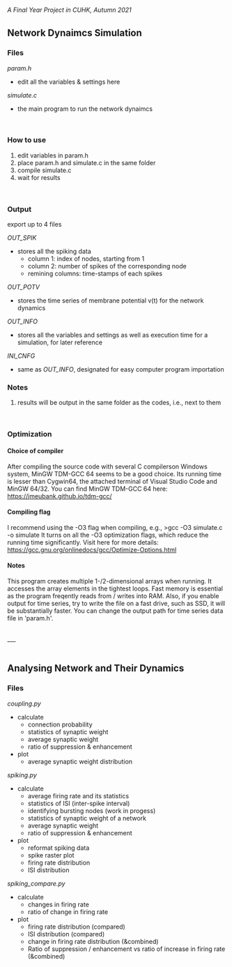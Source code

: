 ###### A Final Year Project in CUHK, Autumn 2021

## **Network Dynaimcs Simulation**

### **Files**

_param.h_
- edit all the variables & settings here

_simulate.c_
- the main program to run the network dynaimcs

</br>

### **How to use**
1. edit variables in param.h
2. place param.h and simulate.c in the same folder
3. compile simulate.c
4. wait for results

</br>

### **Output**
export up to 4 files

_OUT_SPIK_
- stores all the spiking data
  - column 1: index of nodes, starting from 1
  - column 2: number of spikes of the corresponding node
  - remining columns: time-stamps of each spikes

_OUT_POTV_
- stores the time series of membrane potential v(t) for the network dynamics

_OUT_INFO_
- stores all the variables and settings as well as execution time for a simulation, for later reference

_INI_CNFG_
- same as _OUT_INFO_, designated for easy computer program importation

### **Notes**
1. results will be output in the same folder as the codes, i.e., next to them

</br>

### **Optimization**

#### Choice of compiler
After compiling the source code with several C compilerson Windows system, MinGW TDM-GCC 64 seems to be a good choice. Its running time is lesser than Cygwin64, the attached terminal of Visual Studio Code and MinGW 64/32.
You can find MinGW TDM-GCC 64 here: https://jmeubank.github.io/tdm-gcc/

#### Compiling flag
I recommend using the -O3 flag when compiling, e.g., >gcc -O3 simulate.c -o simulate
It turns on all the -O3 optimization flags, which reduce the running time significantly.
Visit here for more details: https://gcc.gnu.org/onlinedocs/gcc/Optimize-Options.html

#### Notes
This program creates multiple 1-/2-dimensional arrays when running. It accesses the array elements in the tightest loops. Fast memory is essential as the program freqently reads from / writes into RAM.
Also, if you enable output for time series, try to write the file on a fast drive, such as SSD, it will be substantially faster. You can change the output path for time series data file in 'param.h'.

</br>
___
</br>
</br>

## **Analysing Network and Their Dynamics**

### **Files**

_coupling.py_
- calculate
  - connection probability
  - statistics of synaptic weight
  - average synaptic weight
  - ratio of suppression & enhancement
- plot
  - average synaptic weight distribution

_spiking.py_
- calculate
  - average firing rate and its statistics
  - statistics of ISI (inter-spike interval)
  - identifying bursting nodes (work in progess)
  - statistics of synaptic weight of a network
  - average synaptic weight
  - ratio of suppression & enhancement
- plot
  - reformat spiking data
  - spike raster plot
  - firing rate distribution
  - ISI distribution

_spiking_compare.py_
- calculate
  - changes in firing rate
  - ratio of change in firing rate
- plot
  - firing rate distribution (compared)
  - ISI distribution (compared)
  - change in firing rate distribution (&combined)
  - Ratio of suppression / enhancement vs ratio of increase in firing rate (&combined)
